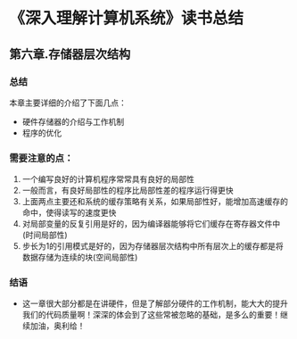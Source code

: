# 《深入理解计算机系统》读书总结
## 第六章.存储器层次结构
### 总结
本章主要详细的介绍了下面几点：
- 硬件存储器的介绍与工作机制
- 程序的优化

### 需要注意的点：
1. 一个编写良好的计算机程序常常具有良好的局部性
2. 一般而言，有良好局部性的程序比局部性差的程序运行得更快
3. 上面两点主要还和系统的缓存策略有关系，如果局部性好，能增加高速缓存的命中，使得读写的速度更快
4. 对局部变量的反复引用是好的，因为编译器能够将它们缓存在寄存器文件中(时间局部性)
5. 步长为1的引用模式是好的，因为存储器层次结构中所有层次上的缓存都是将数据存储为连续的块(空间局部性)

### 结语
- 这一章很大部分都是在讲硬件，但是了解部分硬件的工作机制，能大大的提升我们的代码质量啊！深深的体会到了这些常被忽略的基础，是多么的重要！继续加油，奥利给！

